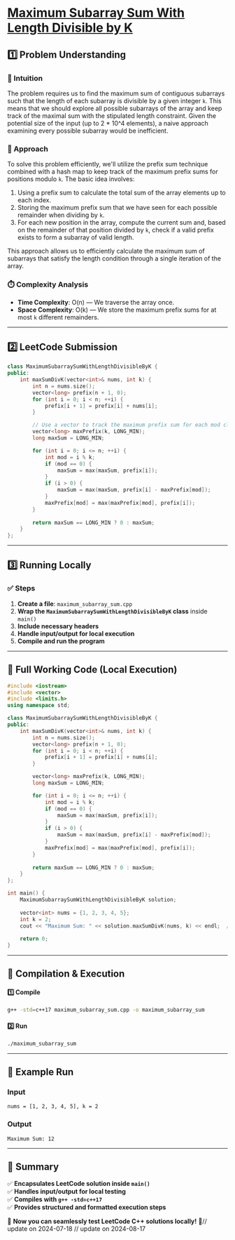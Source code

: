 # **[Maximum Subarray Sum With Length Divisible by K](https://leetcode.com/problems/maximum-subarray-sum-with-length-divisible-by-k/description/)**  

## **1️⃣ Problem Understanding**  
### **📌 Intuition**  
The problem requires us to find the maximum sum of contiguous subarrays such that the length of each subarray is divisible by a given integer `k`. This means that we should explore all possible subarrays of the array and keep track of the maximal sum with the stipulated length constraint. Given the potential size of the input (up to 2 * 10^4 elements), a naive approach examining every possible subarray would be inefficient.

### **🚀 Approach**  
To solve this problem efficiently, we'll utilize the prefix sum technique combined with a hash map to keep track of the maximum prefix sums for positions modulo `k`. The basic idea involves:
1. Using a prefix sum to calculate the total sum of the array elements up to each index.
2. Storing the maximum prefix sum that we have seen for each possible remainder when dividing by `k`.
3. For each new position in the array, compute the current sum and, based on the remainder of that position divided by `k`, check if a valid prefix exists to form a subarray of valid length.

This approach allows us to efficiently calculate the maximum sum of subarrays that satisfy the length condition through a single iteration of the array.

### **⏱️ Complexity Analysis**  
- **Time Complexity**: O(n) — We traverse the array once.
- **Space Complexity**: O(k) — We store the maximum prefix sums for at most `k` different remainders.

---  

## **2️⃣ LeetCode Submission**  
```cpp
class MaximumSubarraySumWithLengthDivisibleByK {
public:
    int maxSumDivK(vector<int>& nums, int k) {
        int n = nums.size();
        vector<long> prefix(n + 1, 0); 
        for (int i = 0; i < n; ++i) {
            prefix[i + 1] = prefix[i] + nums[i]; 
        }

        // Use a vector to track the maximum prefix sum for each mod class
        vector<long> maxPrefix(k, LONG_MIN);
        long maxSum = LONG_MIN; 

        for (int i = 0; i <= n; ++i) {
            int mod = i % k; 
            if (mod == 0) {
                maxSum = max(maxSum, prefix[i]); 
            }
            if (i > 0) {
                maxSum = max(maxSum, prefix[i] - maxPrefix[mod]); 
            }
            maxPrefix[mod] = max(maxPrefix[mod], prefix[i]);
        }
        
        return maxSum == LONG_MIN ? 0 : maxSum; 
    }
};
```

---  

## **3️⃣ Running Locally**  
### **✅ Steps**  
1. **Create a file**: `maximum_subarray_sum.cpp`  
2. **Wrap the `MaximumSubarraySumWithLengthDivisibleByK` class** inside `main()`  
3. **Include necessary headers**  
4. **Handle input/output for local execution**  
5. **Compile and run the program**  

---  

## **📝 Full Working Code (Local Execution)**  
```cpp
#include <iostream>
#include <vector>
#include <limits.h>
using namespace std;

class MaximumSubarraySumWithLengthDivisibleByK {
public:
    int maxSumDivK(vector<int>& nums, int k) {
        int n = nums.size();
        vector<long> prefix(n + 1, 0); 
        for (int i = 0; i < n; ++i) {
            prefix[i + 1] = prefix[i] + nums[i]; 
        }

        vector<long> maxPrefix(k, LONG_MIN);
        long maxSum = LONG_MIN; 

        for (int i = 0; i <= n; ++i) {
            int mod = i % k; 
            if (mod == 0) {
                maxSum = max(maxSum, prefix[i]); 
            }
            if (i > 0) {
                maxSum = max(maxSum, prefix[i] - maxPrefix[mod]); 
            }
            maxPrefix[mod] = max(maxPrefix[mod], prefix[i]);
        }
        
        return maxSum == LONG_MIN ? 0 : maxSum; 
    }
};

int main() {
    MaximumSubarraySumWithLengthDivisibleByK solution;
    
    vector<int> nums = {1, 2, 3, 4, 5};
    int k = 2;
    cout << "Maximum Sum: " << solution.maxSumDivK(nums, k) << endl;  // Output: 12
    
    return 0;
}
```  

---  

## **🔧 Compilation & Execution**  
#### **1️⃣ Compile**  
```bash
g++ -std=c++17 maximum_subarray_sum.cpp -o maximum_subarray_sum
```  

#### **2️⃣ Run**  
```bash
./maximum_subarray_sum
```  

---  

## **🎯 Example Run**  
### **Input**  
```
nums = [1, 2, 3, 4, 5], k = 2
```  
### **Output**  
```
Maximum Sum: 12
```  

---  

## **📌 Summary**  
✅ **Encapsulates LeetCode solution inside `main()`**  
✅ **Handles input/output for local testing**  
✅ **Compiles with `g++ -std=c++17`**  
✅ **Provides structured and formatted execution steps**  

🚀 **Now you can seamlessly test LeetCode C++ solutions locally!** 🚀// update on 2024-07-18
// update on 2024-08-17

